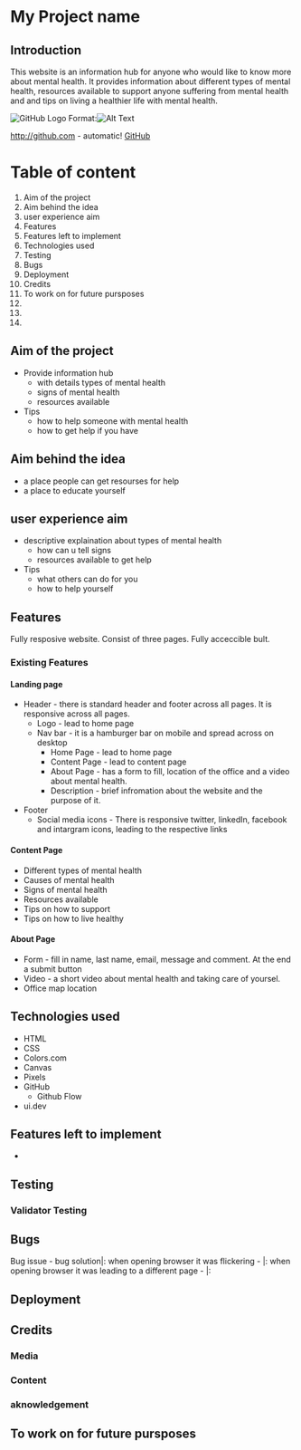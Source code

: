 # My Project name 
## Introduction
This website is an information hub for anyone who would like to know more about mental health. It provides information about different types of mental health, resources available to support anyone suffering from mental health and and tips on living a healthier life with mental health. 

![GitHub Logo]()
Format:![Alt Text](url)

http://github.com - automatic!
[GitHub](http:github.com)

# Table of content 
1. Aim of the project
2. Aim behind the idea
3. user experience aim 
4. Features 
5. Features left to implement
6. Technologies used  
8. Testing
9. Bugs
10. Deployment 
11. Credits 
12. To work on for future pursposes
13. 
14. 
15. 

## Aim of the project
* Provide information hub
    * with details types of mental health 
    * signs of mental health
    * resources available
* Tips 
    * how to help someone with mental health
    * how to get help if you have
 
## Aim behind the idea
* a place people can get resourses for help
* a place to educate yourself

## user experience aim 
* descriptive explaination about types of mental health
    * how can u tell signs
    * resources available to get help
* Tips 
    * what others can do for you
    * how to help yourself

## Features 
Fully resposive website. Consist of three pages. Fully acceccible bult. 

### Existing Features

#### Landing page 
* Header - there is standard header and footer across all pages. It is responsive across all pages. 
    * Logo - lead to home page
    * Nav bar - it is a hamburger bar on mobile and spread across on desktop
        * Home Page - lead to home page
        * Content Page - lead to content page
        * About Page - has a form to fill, location of the office and a video about mental health. 
        * Description - brief infromation about the website and the purpose of it. 
* Footer 
    * Social media icons - There is responsive twitter, linkedIn, facebook and intargram icons, leading to the respective links 
    
#### Content Page
* Different types of mental health
* Causes of mental health
* Signs of mental health
* Resources available
* Tips on how to support
* Tips on how to live healthy

#### About Page
* Form - fill in name, last name, email, message and comment. At the end a submit button
* Video - a short video about mental health and taking care of yoursel. 
* Office map location

## Technologies used 
* HTML
* CSS
* Colors.com
* Canvas 
* Pixels 
* GitHub
    * Github Flow
* ui.dev 

## Features left to implement 
* 

## Testing 


### Validator Testing

## Bugs
Bug issue - bug solution|: when opening browser it was flickering -  |: when opening browser it was leading to a different page - |: 


## Deployment 

## Credits  

### Media 

### Content 

### aknowledgement 

## To work on for future pursposes 

    

